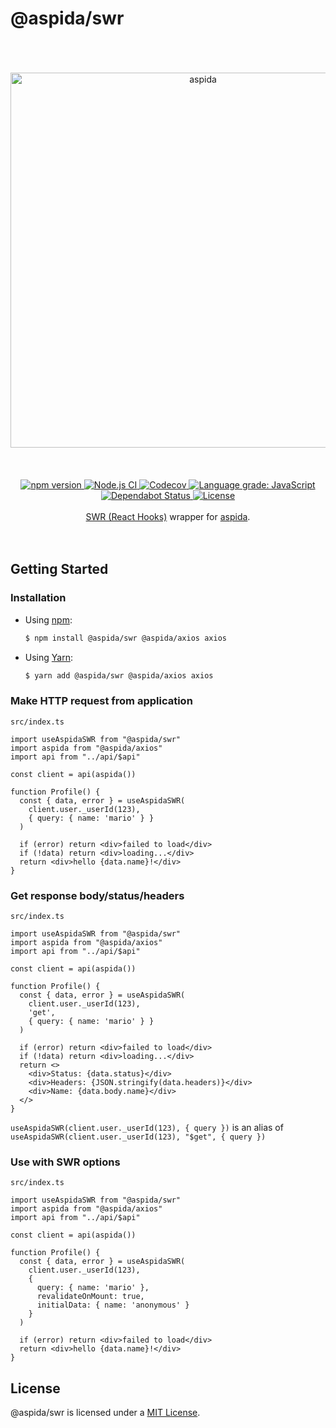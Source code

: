# @aspida/swr
<br />
<br />
<br />
<div align="center">
  <img src="https://aspida.github.io/aspida/logos/svg/black.svg" alt="aspida" title="aspida" width="600" />
</div>
<br />
<br />
<br />
<div align="center">
  <a href="https://www.npmjs.com/package/@aspida/swr">
    <img src="https://img.shields.io/npm/v/@aspida/swr" alt="npm version" />
  </a>
  <a href="https://github.com/aspida/aspida/actions?query=workflow%3A%22Node.js+CI%22">
    <img src="https://github.com/aspida/aspida/workflows/Node.js%20CI/badge.svg?branch=master" alt="Node.js CI" />
  </a>
  <a href="https://codecov.io/gh/aspida/aspida">
    <img src="https://img.shields.io/codecov/c/github/aspida/aspida.svg" alt="Codecov" />
  </a>
  <a href="https://lgtm.com/projects/g/aspida/aspida/context:javascript">
    <img src="https://img.shields.io/lgtm/grade/javascript/g/aspida/aspida.svg" alt="Language grade: JavaScript" />
  </a>
  <a href="https://dependabot.com">
    <img src="https://api.dependabot.com/badges/status?host=github&repo=aspida/aspida" alt="Dependabot Status" />
  </a>
  <a href="https://github.com/aspida/aspida/blob/master/packages/aspida-swr/LICENSE">
    <img src="https://img.shields.io/npm/l/@aspida/swr" alt="License" />
  </a>
</div>
<br />
<div align="center"><a href="https://swr.vercel.app/">SWR (React Hooks)</a> wrapper for <a href="https://github.com/aspida/aspida/">aspida</a>.</div>
<br />
<br />

## Getting Started

### Installation

- Using [npm](https://www.npmjs.com/):

  ```sh
  $ npm install @aspida/swr @aspida/axios axios
  ```

- Using [Yarn](https://yarnpkg.com/):

  ```sh
  $ yarn add @aspida/swr @aspida/axios axios
  ```

### Make HTTP request from application

`src/index.ts`

```tsx
import useAspidaSWR from "@aspida/swr"
import aspida from "@aspida/axios"
import api from "../api/$api"

const client = api(aspida())

function Profile() {
  const { data, error } = useAspidaSWR(
    client.user._userId(123),
    { query: { name: 'mario' } }
  )

  if (error) return <div>failed to load</div>
  if (!data) return <div>loading...</div>
  return <div>hello {data.name}!</div>
}
```

### Get response body/status/headers

`src/index.ts`

```tsx
import useAspidaSWR from "@aspida/swr"
import aspida from "@aspida/axios"
import api from "../api/$api"

const client = api(aspida())

function Profile() {
  const { data, error } = useAspidaSWR(
    client.user._userId(123),
    'get',
    { query: { name: 'mario' } }
  )

  if (error) return <div>failed to load</div>
  if (!data) return <div>loading...</div>
  return <>
    <div>Status: {data.status}</div>
    <div>Headers: {JSON.stringify(data.headers)}</div>
    <div>Name: {data.body.name}</div>
  </>
}
```

`useAspidaSWR(client.user._userId(123), { query })` is an alias of `useAspidaSWR(client.user._userId(123), "$get", { query })`

### Use with SWR options

`src/index.ts`

```tsx
import useAspidaSWR from "@aspida/swr"
import aspida from "@aspida/axios"
import api from "../api/$api"

const client = api(aspida())

function Profile() {
  const { data, error } = useAspidaSWR(
    client.user._userId(123),
    {
      query: { name: 'mario' },
      revalidateOnMount: true,
      initialData: { name: 'anonymous' }
    }
  )

  if (error) return <div>failed to load</div>
  return <div>hello {data.name}!</div>
}
```

## License

@aspida/swr is licensed under a [MIT License](https://github.com/aspida/aspida/blob/master/packages/aspida-swr/LICENSE).
